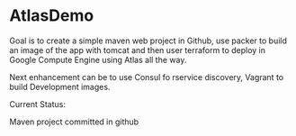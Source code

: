 # AtlasDemo

Goal is to create a simple maven web project in Github, use packer to build an image of the app with tomcat and then user terraform to deploy in Google Compute Engine using Atlas all the way.

Next enhancement can be to use Consul fo rservice discovery, Vagrant to build Development images.

Current Status:

Maven project committed in github
